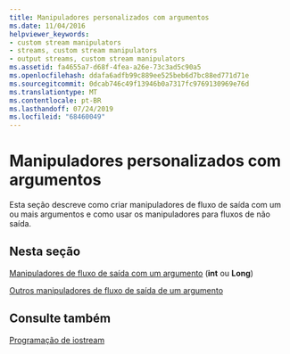 ```yaml
---
title: Manipuladores personalizados com argumentos
ms.date: 11/04/2016
helpviewer_keywords:
- custom stream manipulators
- streams, custom stream manipulators
- output streams, custom stream manipulators
ms.assetid: fa4655a7-d68f-4fea-a26e-73c3ad5c90a5
ms.openlocfilehash: ddafa6adfb99c889ee525beb6d7bc88ed771d71e
ms.sourcegitcommit: 0dcab746c49f13946b0a7317fc9769130969e76d
ms.translationtype: MT
ms.contentlocale: pt-BR
ms.lasthandoff: 07/24/2019
ms.locfileid: "68460049"
---
```

# <a name="custom-manipulators-with-arguments"></a>Manipuladores personalizados com argumentos

Esta seção descreve como criar manipuladores de fluxo de saída com um ou mais argumentos e como usar os manipuladores para fluxos de não saída.

## <a name="in-this-section"></a>Nesta seção

[Manipuladores de fluxo de saída com um argumento](../standard-library/output-stream-manipulators-with-one-argument-int-or-long.md) (**int** ou **Long**)

[Outros manipuladores de fluxo de saída de um argumento](../standard-library/other-one-argument-output-stream-manipulators.md)

## <a name="see-also"></a>Consulte também

[Programação de iostream](../standard-library/iostream-programming.md)
